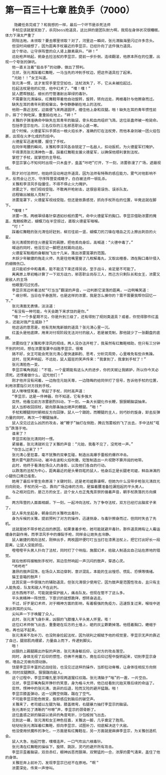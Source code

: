 # 第一百三十七章 胜负手（7000）
        隐藏任务完成了？和我想的一样，最后一个环节是杀死法师
       手杖应该就是奖励了，杀完boss抢道具，这比拼的是团队耐力啊，我现在身体状况很糟糕，体力下滑太严重了
       阴阳法袍，未领取？要去哪里领取？对了，河里这一瞬间，张元清脑海里闪过许多念头。
       但没时间细想了，因为距离手杖最近的李显宗，已经扑向了这件强力道具。
       这个举动，让守序阵营的众人肾上腺素飙升。“砰！”
       远处枪声响起，俯身去捡法杖的李显宗，提前一步扑倒，连续翻滚，他原本所在的位置，出现一个夸张的弹坑。
       他一直关注着“狙击手”的动静，做出了预判。
       见状，张元清踩着红舞鞋，一马当先的冲到手杖边，把这件道具捡了起来。
       “元始！！”女王叫道。
       张元清一愣，这才发现手里空空如也，法杖消失了，不，它从未被捡起过。
       捡起法杖是他的幻觉，他中幻术了。“噗！噗！”
       鼠人腮帮鼓起，细长的竹管激射出翠绿的毒针。
       不需要张元清操纵，红舞鞋带着他自动旋转，旋转，转向远处，两根毒针与他擦身而过。
       缺失左耳的青年利箭般窜出，争夺静静躺在地上的法杖。
       他刚一靠近法杖，迎面便飞来两道圆环，缠住他上身和双腿。啪！缺失左耳的青年惯性前扑，摔了个狗吃屎，重重拍在地上。“砰！”
       关雅的子弹准确命中缺失左耳青年的脑袋，骨头和血肉组织飞溅，这位巫蛊师被一枪毙命。
       包括李显宗在内，三名仅存的三名邪恶职业心底一寒。
       这个时候，火德星军抖手掷出一根火焰长矛，准确的钉在法杖旁，而他本身则被一团火焰包裹，出现在火矛化成的烈焰中。
       火德星军迅速弯腰，握住了手杖。
       在同伴弯腰的瞬间，关雅和李淳风各自锁定了一名敌人，扣动扳机，为火德星军打掩护。
       干得漂亮张元清神色一喜，踩着红舞鞋支援火德星军，以确保他顺利拿到法杖。
       掌控了手杖，就掌控的主导权。
       李显宗掌心不知何时出现一只木盒子，盒盖“咔吧”打开，下一刻，浓雾弥漫了广场，遮蔽视线。
       刚才对付法师时，他始终没动用这件道具，因为法师有特殊的感应能力，雾气对他影响不大，反而会让己方、守序阵营变成瞎子，白白被法师一顿乱杀。
       关雅和李淳风手指僵住，不得不停止火力掩护。
       浓雾之下，他们视线受阻，不敢再开枪射击，这很容易误伤、误杀队友。
       远程输出被敌人克制了。
       浓雾笼罩下，火德星军视线受阻，但还是依靠感觉，抓向手杖所在的位置，毕竟这就在脚下。
       “噗噗！”
       浓雾一荡，两根翠绿毒针穿透如纱般的雾气，命中火德星军的胸口。李显宗借助浓雾的掩盖，鬼魅般欺近，蝴蝶刀在半空掠过，直取火德星军咽喉。
       “叮！”
       踩着红舞鞋的张元清恰好赶到，柳刃往前一竖，蝴蝶刀的刀锋在嗜血之刃上擦出刺目的火星。
       张元清顺势抓住火德星军的肩膀，把他丢向身后，高喊道：“火德中毒了。”
       喊话的同时，他没忘记一脚把法杖踢向远处。
       火德星军魁梧的身躯抛飞出十几米，落出浓雾笼罩的范围。
       木妖少年敏捷的拖走火师，先是往他嘴里塞了几枚解毒丸，又取出檀香，洒在胸口毒针侵入的细微伤口。
       这只能初步中和毒素，能不能活下来还得另说。至于战斗，肯定是不可能了。
       离离原上草初略计算了一下双方战力，邪恶职业尚存三人，而己方只剩队长和女王，浓雾又是敌人的主场
       他眼里闪过忧虑。
       李显宗耳边听着法杖“叮当当”翻滚的声音，一边判断它滚落的距离，一边咧嘴笑道：
       ＂缘分啊，当日在平泰医院，也是这样的浓雾，我是怎么揍你的？需不需要我帮你回忆一下。”
       张元清面无表情，淡淡道：
       “有没有一种可能，今天会跪下来求饶的是你。”
       “哦？一个多星期不见，你是升到三级了，还有得到了规则类道具？或者，你觉得那件红盖头，还能对我产生威胁？”
       他这话的意思是，他有克制鬼新娘的道具？张元清心里一沉。
       红盖头是他底牌，用来对付现阶段无法对付的敌人，若是被克制，那他就少了一张翻盘的底牌。
       浓雾挡住了关雅和李淳风的视线，两人没办法开枪了，我虽然有红舞鞋相助，但只有三分钟不到的时间，想在浓雾笼罩中战胜李显宗，很难
       搞不好，女王可能会死张元清心里快速斟酌、思考，分析完局势，心里难免有些许焦躁。
       这时，狂笑声响起，不远处，鼠人猖狂的笑声传来：“我拿到了，我拿到手杖了！”
       张元清脸色一变。
       李显宗嘴角挑起：“不错，一个星期能有这么大的进步，你的天赋让我嫉妒，所以你今天必须死。还愣着做什么，诅咒他们！”
       刚才他并没有闲着，一边拖住元始天尊，一边隐晦的给同伴打了信号，告诉他手杖的位置，利用浓雾指引对方找到手杖。
       鼠人嘿嘿怪笑着，举起了手杖，同时高声道：
       “李显宗，这是一件神器，你不知道，它有多强大
       突然，他看见前方浓雾剧烈抖动，下一刻，一条大长腿化作长鞭，狠狠朝脑袋抽来。
       鼠人当即收回拐杖，砸向那条抽出啸声的鞭腿。“啪！”
       手杖和鞭腿同时朝相反方向回弹，鼠人一个踉跄，而鞭腿的主人，则巧妙的旋身，卸去反弹力量的同时，再次一个鞭腿抽来。
       鼠人没见过这么凶厉的攻击，被“鞭子”抽打在侧脸，腾云驾雾般的飞了出去，手中法杖“哐当”跌落于地。
       谁来了？
       李显宗和张元清同时一愣。
       紧接着，张元清就听见了关雅的声音：“元始，我看不见了，没死吱一声。”
       “你怎么过来了？”
       张元清心里狂喜，毫不犹豫的双拳互碰，制造出高爆手雷般的爆炸冲击。
       整片雾气剧烈抖动，被冲击波和火焰吹撒，短暂制造出一片视野不算开阔的地带。
       此时，他终于看清在场众人的身影，以及他们各自的行动。
       以跌落的法杖为中心，距离最近的是头晕目眩的鼠人，他身后正是长腿老司姬，鲜血淋漓的小腿伤口竟已痊愈。
       她用了最后半管生命原液？关键时刻，还是老司姬靠谱啊，但她为什么没带步枪张元清目光扫向别处，手杖的另一边，靠向广场边缘的方向，是猫着腰准备捡漏拾起的平头男人。
       与之相对应的，是己方的女王，这个女人也正鬼鬼祟崇的循着声音，朝手杖跌落的方向摸去。
       两方阵营的人面面相觑，下一刻，一起冲向法杖。为了争夺法杖，双方已经打出脑浆子来了。
       鼠人率先坐起身，朝身后的关雅吹出毒针。
       身为斥候的关雅，提前预判了对方的操作，迅速侧身，与毒针擦身而过，但同时失去了先机。
       这就是她不带步枪近战的原因，如果拿着步枪，她可能就避开毒针。那件道具拥有让人霉运缠身的副作用，而李淳风手中的爆裂手枪，同样会让她失去冷静。
       鼠人敏捷的爬向法杖，刚伸出手，两枚圆环便叮叮当当打在漆黑法杖上，把它打出好长一段距离，让鼠人没能抓住。
       噔噔噔平头男人扑向了法杖，同时打了个响指，施展幻术，给敌人制造出自己站在原地的错觉。
       就在他即将接触到手杖时，耳边忽然响起一声沉闷的鼓声，穿透心灵。
       “咚咚咚”
       激昂的鼓声回荡，在场众人耳边穿刺，意识混乱，本能的生出惶恐、慌乱、恐惧等情绪。
       猫王音箱的鼓声！
       这其实是一件很强力的辅助道具，但张元清很少使用它，因为鼓声是范围性攻击，且只有主人能免疫，队友和敌人不在此列。
       这东西用不好，可能就是保护敌人，痛击队友。但现在管不了这么多。
       平头男精神一阵恍惚，下意识的就想跪拜，想转身逃走。
       不过，好歹是幻术师，对于精神方面的影响，有着极强的免疫力，迅速恢复过来，喉咙中迸发出刺耳的尖叫。
       尖叫声一下子唤醒了众人。
       此时，张元清飞身扑来，凶狠的飞膝撞入平头男人怀里。嘭！
       这位幻术师倒飞出去，重重砸在后方的土墙上，砸的灰尘簌簌掉落。他捂着胸口，蜷缩于地，再也站不起来。
       张元清来不及补刀，也没附身捡起法杖，因为锐利之眼赋予他的视觉里，李显宗无声的靠近了自己，腿部肌肉绷紧，力量由上而下，传递到脚尖。
       啪！
       凶狠的上踢腿踢出炸裂的声效，张元清身躯后仰，让对方的攻击落空。
       同时，身体无视了后仰的惯性，仿佛不用蓄力，竟在后仰过程中旋转起来，切到李显宗身侧，嗜血之刃凿向颈动脉。
       饶是李显宗丰富的近战经验，也没见过这样的操作，当即拉动脊椎，让身体往相反方向侧倒，同时双腿腾跃，狠狠踹向敌人。
       这个过程中，李显宗瞳孔里浮现两道猩红纹路。张元清脑子“嗡”的一震，一片空白。
       见状，李显宗嘴角裂开狰狞的笑意，身为格斗大师，他已经看到元始天尊后续的命运了。
       突然，愣神中的张元清，诡异的后退，险而又险的避开猛踹。啪！
       李显宗膝盖弹动，这一记腾空侧踹，踹在了空气。
       不可能李显宗脸色微变，旋即感应到脑后的破空声。
       关雅来了，老司姬以左腿为轴，膝盖微弯，右腿暴力抽打李显宗的脑袋。
       张元清听见了清晰的“咔嚓”声，李显宗的颈骨断了。
       这位蛊惑之妖的脑袋以诡异的角度弯折，沙包般抛飞出去。
       见到这一幕，张元清和女王神色狂喜，关雅这一脚，几乎奠定了胜局。
       哒哒哒张元清踩着红舞鞋，掠向李显宗，试图补刀，彻底解决这个大敌。
       他没使用伏魔杵的净化，一方面是有红舞鞋在，另一方面就是麻痹李显宗，为关雅创造机会。
       鼠人大急，抬起竹管，噗噗连声，一口气吹出六根毒针。
       张元清在红舞鞋的操纵下，旋转、跳跃，灵巧的避开所有攻击。
       李显宗歪着脑袋，双目赤红，眼神凶恶而狠辣，双臂猛的一合，浓厚的雾气涌来，盖住了他的身体。
       关雅狂奔上前补刀，发现李显宗已经不在原地。“啊＂
       浓雾深处，传来一声惨叫。